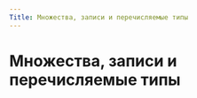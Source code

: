 ```yaml
---
Title: Множества, записи и перечисляемые типы
---
```



Множества, записи и перечисляемые типы
======================================

<!-- TOC -->
